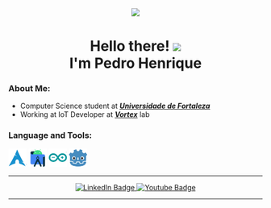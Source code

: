 <div id="header" align="center"  >
  <img src="https://cdn.mos.cms.futurecdn.net/LBDQG7vQESaQHoPTUzFgQK-320-80.gif" width="300"/>
  <h1>
  Hello there!
  <img src="https://media.giphy.com/media/hvRJCLFzcasrR4ia7z/giphy.gif" width="30px"/> <br>
  I'm Pedro Henrique
</h1>
</div>

###  About Me:
* Computer Science student at [***Universidade de Fortaleza***](https://www.unifor.br/)
* Working at IoT Developer at [***Vortex***](https://vortex.unifor.br/) lab

### Language and Tools:

<div>
    <img alt="arch" src="https://github.com/devicons/devicon/blob/master/icons/archlinux/archlinux-original.svg" width="36" height="36">
    <img alt="androidStudio" src="https://github.com/devicons/devicon/blob/master/icons/androidstudio/androidstudio-original.svg"  width="36" height="36">
    <img alt="" src="https://github.com/devicons/devicon/blob/master/icons/arduino/arduino-original.svg" width="36" height="36">
    <img alt="" src="https://github.com/devicons/devicon/blob/master/icons/godot/godot-original.svg" width="36" height="36">
    <!-- <img alt="" src="" width="36" height="36"> -->
</div>


---

<div id="header" align="center">
   <div id="badges">
    <a href="https://www.linkedin.com/in/pedro-henrique-615767253/">
      <img src="https://img.shields.io/badge/LinkedIn-blue?style=for-the-badge&logo=linkedin&logoColor=white" alt="LinkedIn Badge"/>
    </a> 
    <a href="https://www.youtube.com/watch?v=xvFZjo5PgG0">
      <img src="https://img.shields.io/badge/YouTube-red?style=for-the-badge&logo=youtube&logoColor=white" alt="Youtube Badge"/>
    </a>
  </div> 
</div>

---